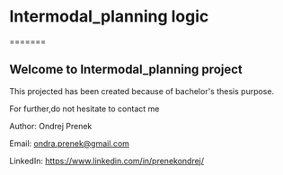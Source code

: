 # Intermodal_planning logic
=======
## Welcome to Intermodal_planning project

This projected has been created because of bachelor's thesis purpose. 

For further,do not hesitate to contact me

Author: Ondrej Prenek

Email: ondra.prenek@gmail.com

LinkedIn: https://www.linkedin.com/in/prenekondrej/
